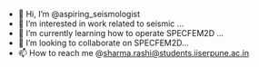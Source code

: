 - 👋 Hi, I’m @aspiring_seismologist
- 👀 I’m interested in work related to seismic ...
- 🌱 I’m currently learning how to operate SPECFEM2D ...
- 💞️ I’m looking to collaborate on SPECFEM2D...
- 📫 How to reach me @sharma.rashi@students.iiserpune.ac.in

<!---
rashi-13/rashi-13 is a ✨ special ✨ repository because its `README.md` (this file) appears on your GitHub profile.
You can click the Preview link to take a look at your changes.
--->
